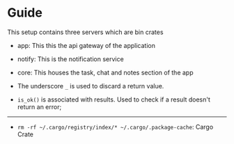 # Guide

This setup contains three servers which are bin crates

- app: This this the api gateway of the application
- notify: This is the notification service
- core: This houses the task, chat and notes section of the app

- The underscore `_` is used to discard a return value.
- `is_ok()` is associated with results. Used to check if a result doesn't return an error;

---

- `rm -rf ~/.cargo/registry/index/* ~/.cargo/.package-cache`: Cargo Crate
